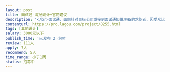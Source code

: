 ```yaml
---                
layout: post       
title: 面试通-海报设计+官网建议           
description: '</br>面试通，面向针对目标公司或接到面试通知做准备的求职者，因受众比例在传播时非常小，故大范围传播成本高。另，海报本身是求职素材，故除了大v以外，用户不愿意在朋友圈分享，点对点传播广告的味道太浓。</br>故，想请专家指点和设计易传播的海报，诚然，服务的官网也希望得到专家的指导。</br>'     
contenturl: https://pro.lagou.com/project/8255.html      
tags: [其他设计]            
salary: 3000元以下          
publish_time: '已发布 2 小时'         
review: 111人                   
apply: 7人                   
recommend: 5人                   
time_range: 小于1周              
status: 招募中                  
---                 
```

